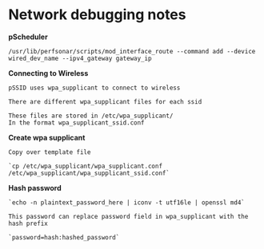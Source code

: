# Network debugging notes

**pScheduler**

```
/usr/lib/perfsonar/scripts/mod_interface_route --command add --device wired_dev_name --ipv4_gateway gateway_ip
```

**Connecting to Wireless**

```
pSSID uses wpa_supplicant to connect to wireless

There are different wpa_supplicant files for each ssid

These files are stored in /etc/wpa_supplicant/
In the format wpa_supplicant_ssid.conf
```

**Create wpa supplicant**

```
Copy over template file

`cp /etc/wpa_supplicant/wpa_supplicant.conf /etc/wpa_supplicant/wpa_supplicant_ssid.conf`
```

**Hash password**
```
`echo -n plaintext_password_here | iconv -t utf16le | openssl md4`

This password can replace password field in wpa_supplicant with the hash prefix

`password=hash:hashed_password`
```

